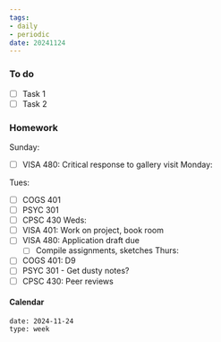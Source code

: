 ```yaml
---
tags:
- daily
- periodic
date: 20241124
---
```


### To do
- [ ] Task 1
- [ ] Task 2

### Homework
Sunday: 
- [ ] VISA 480: Critical response to gallery visit
Monday: 

Tues:
- [ ] COGS 401 
- [ ] PSYC 301
- [ ] CPSC 430
Weds:
- [ ] VISA 401: Work on project, book room
- [ ] VISA 480: Application draft due
	- [ ] Compile assignments, sketches
Thurs:
- [ ] COGS 401: D9 
- [ ] PSYC 301 - Get dusty notes? 
- [ ] CPSC 430: Peer reviews

#### Calendar
```gEvent
date: 2024-11-24
type: week
```


